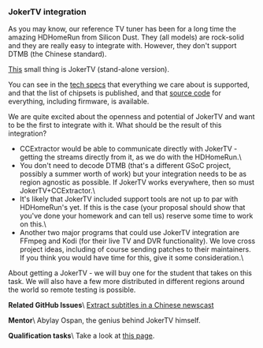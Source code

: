 ### JokerTV integration

As you may know, our reference TV tuner has been for a long time the amazing HDHomeRun from Silicon Dust. They (all models) are rock-solid and they are really easy to integrate with. However, they don't support DTMB (the Chinese standard).

[This](https://tv.jokersys.com/) small thing is JokerTV (stand-alone version).

You can see in the [tech specs](https://tv.jokersys.com/tech-specs/) that everything we care about is supported, and that the list of chipsets is published, and that [source code](https://tv.jokersys.com/downloads/) for everything, including firmware, is available.

We are quite excited about the openness and potential of JokerTV and want to be the first to integrate with it. What should be the result of this integration?

- CCExtractor would be able to communicate directly with JokerTV - getting the streams directly from it, as we do with the HDHomeRun.\\
- You don't need to decode DTMB (that's a different GSoC project, possibly a summer worth of work) but your integration needs to be as region agnostic as possible. If JokerTV works everywhere, then so must JokerTV+CCExtractor.\\
- It's likely that JokerTV included support tools are not up to par with HDHomeRun's yet. If this is the case (your proposal should show that you've done your homework and can tell us) reserve some time to work on this.\\
- Another two major programs that could use JokerTV integration are FFmpeg and Kodi (for their live TV and DVR functionality). We love cross project ideas, including of course sending patches to their maintainers. If you think you would have time for this, give it some consideration.\\

About getting a JokerTV - we will buy one for the student that takes on this task. We will also have a few more distributed in different regions around the world so remote testing is possible.

__**Related GitHub Issues**__\\
[Extract subtitles in a Chinese newscast](https://github.com/CCExtractor/ccextractor/issues/918)

__**Mentor**__\\
Abylay Ospan, the genius behind JokerTV himself.

**Qualification tasks**\\
Take a look at [this page](https://ccextractor.org/public/gsoc/takehome).


